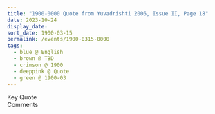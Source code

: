 ```yaml
---
title: "1900-0000 Quote from Yuvadrishti 2006, Issue II, Page 18"
date: 2023-10-24
display_date: 
sort_date: 1900-03-15
permalink: /events/1900-0315-0000
tags:
  - blue @ English
  - brown @ TBD
  - crimson @ 1900
  - deeppink @ Quote
  - green @ 1900-03
---
```


<wave-list>
  <list-title color="green" width="75">Key Quote</list-title>
  <list-item color="BlanchedAlmond"  width="200"></list-item>
  <list-item color="Lavender"></list-item>
  <list-item color="BlanchedAlmond"></list-item>
</wave-list>

<br>

<wave-list>
  <list-title color="green" width="75">Comments</list-title>
  <list-item color="BlanchedAlmond"  width="200"></list-item>
  <list-item color="Lavender"></list-item>
  <list-item color="BlanchedAlmond"></list-item>
</wave-list>